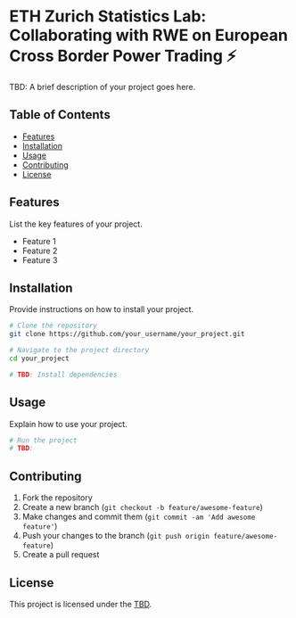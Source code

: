 # ETH Zurich Statistics Lab: Collaborating with RWE on European Cross Border Power Trading ⚡

TBD: A brief description of your project goes here.

## Table of Contents

- [Features](#features)
- [Installation](#installation)
- [Usage](#usage)
- [Contributing](#contributing)
- [License](#license)

## Features

List the key features of your project.

- Feature 1
- Feature 2
- Feature 3

## Installation

Provide instructions on how to install your project.

```bash
# Clone the repository
git clone https://github.com/your_username/your_project.git

# Navigate to the project directory
cd your_project

# TBD: Install dependencies
```

## Usage

Explain how to use your project.

```bash
# Run the project
# TBD: 
```

## Contributing

1. Fork the repository
2. Create a new branch (`git checkout -b feature/awesome-feature`)
3. Make changes and commit them (`git commit -am 'Add awesome feature'`)
4. Push your changes to the branch (`git push origin feature/awesome-feature`)
5. Create a pull request

## License

This project is licensed under the [TBD](LICENSE).
